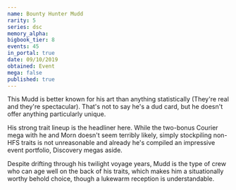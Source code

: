 ```yaml
---
name: Bounty Hunter Mudd
rarity: 5
series: dsc
memory_alpha:
bigbook_tier: 8
events: 45
in_portal: true
date: 09/10/2019
obtained: Event
mega: false
published: true
---
```


This Mudd is better known for his art than anything statistically (They're real and they're spectacular). That's not to say he's a dud card, but he doesn't offer anything particularly unique. 

His strong trait lineup is the headliner here. While the two-bonus Courier mega with he and Morn doesn't seem terribly likely, simply stockpiling non-HFS traits is not unreasonable and already he's compiled an impressive event portfolio, Discovery megas aside.

Despite drifting through his twilight voyage years, Mudd is the type of crew who can age well on the back of his traits, which makes him a situationally worthy behold choice, though a lukewarm reception is understandable.
